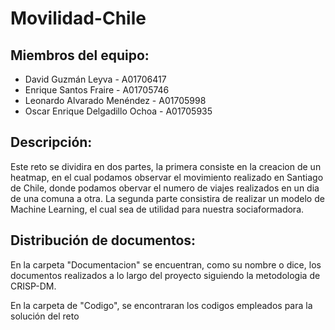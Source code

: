 # Movilidad-Chile

## Miembros del equipo:
* David Guzmán Leyva - A01706417
* Enrique Santos Fraire - A01705746
* Leonardo Alvarado Menéndez - A01705998
* Oscar Enrique Delgadillo Ochoa - A01705935

## Descripción:

Este reto se dividira en dos partes, la primera consiste en la creacion de un heatmap, en el cual podamos observar el movimiento realizado en Santiago de Chile, donde podamos obervar el numero de viajes realizados en un dia de una comuna a otra. La segunda parte consistira de realizar un modelo de Machine Learning, el cual sea de utilidad para nuestra sociaformadora.

## Distribución de documentos:

En la carpeta "Documentacion" se encuentran, como su nombre o dice, los documentos realizados a lo largo del proyecto siguiendo la metodologia de CRISP-DM.

En la carpeta de "Codigo", se encontraran los codigos empleados para la solución del reto
